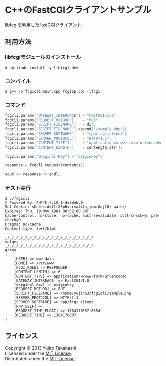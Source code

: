C++のFastCGIクライアントサンプル
======================
libfcgiを利用したFastCGIクライアント

利用方法
------

### libfcgiモジュールのインストール ###
    
    # aptitude install -y libfcgi-dev


### コンパイル ###
    
    $ g++ -o fcgicli main.cpp fcgipp.cpp -lfcgi
        
### コマンド ###

```cpp
fcgcli.params["GATEWAY_INTERFACE"] = "FastCGI/1.0";
fcgcli.params["REQUEST_METHOD"]    = "PUT";
fcgcli.params["SCRIPT_FILENAME"]   = dir;
fcgcli.params["SCRIPT_FILENAME"].append("/sample.php");
fcgcli.params["SERVER_SOFTWARE"]   = "cpp/fcgi_client";
fcgcli.params["SERVER_PROTOCOL"]   = "HTTP/1.1";
fcgcli.params["CONTENT_TYPE"]      = "application/x-www-form-urlencoded";
fcgcli.params["CONTENT_LENGTH"]    = conlength.str();

fcgcli.params["Original-Key"] = "originkey";

response = fcgcli.request(contents);

cout << response << endl;
```

### テスト実行 ###
```   
$ ./fcgicli
X-Powered-By: PHP/5.4.19-1~dotdeb.0
Set-Cookie: sheepsid=tlr88p6vsrva4c4njjomi0ajl6; path=/
Expires: Thu, 19 Nov 1981 08:52:00 GMT
Cache-Control: no-store, no-cache, must-revalidate, post-check=0, pre-check=0
Pragma: no-cache
Content-type: text/html

_/_/_/_/_/_/_/_/_/_/_/_/_/_/_/_/_/_/_/_/
values
_/_/_/_/_/_/_/_/_/_/_/_/_/_/_/_/_/_/_/_/
Array
(
    [USER] => www-data
    [HOME] => /var/www
    [FCGI_ROLE] => RESPONDER
    [CONTENT_LENGTH] => 6
    [CONTENT_TYPE] => application/x-www-form-urlencoded
    [GATEWAY_INTERFACE] => FastCGI/1.0
    [Original-Key] => originkey
    [REQUEST_METHOD] => PUT
    [SCRIPT_FILENAME] => /home/yujiro3/fcgicli/sample.php
    [SERVER_PROTOCOL] => HTTP/1.1
    [SERVER_SOFTWARE] => cpp/fcgi_client
    [PHP_SELF] =>
    [REQUEST_TIME_FLOAT] => 1384176807.6554
    [REQUEST_TIME] => 1384176807
)
```

ライセンス
----------
Copyright &copy; 2013 Yujiro Takahashi  
Licensed under the [MIT License][MIT].  
Distributed under the [MIT License][MIT].  

[MIT]: http://www.opensource.org/licenses/mit-license.php
